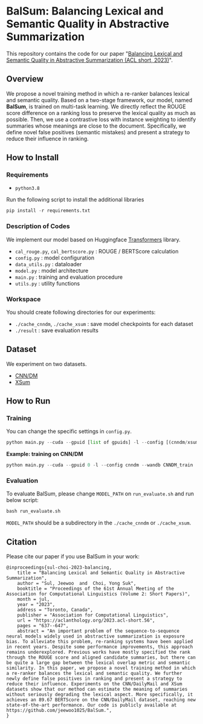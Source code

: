 # BalSum: Balancing Lexical and Semantic Quality in Abstractive Summarization
This repository contains the code for our paper "[Balancing Lexical and Semantic Quality in Abstractive Summarization (ACL short, 2023)](https://aclanthology.org/2023.acl-short.56/)". 

## Overview
We propose a novel training method in which a re-ranker balances lexical and semantic quality. Based on a two-stage framework, our model, named **BalSum**, is trained on multi-task learning. We directly reflect the ROUGE score difference on a ranking loss to preserve the lexical quality as much as possible. Then, we use a contrastive loss with instance weighting to identify summaries whose meanings are close to the document. Specifically, we define novel false positives (semantic mistakes) and present a strategy to reduce their influence in ranking.

## How to Install
### Requirements
* `python3.8`

Run the following script to install the additional libraries
```python
pip install -r requirements.txt
```

### Description of Codes
We implement our model based on Huggingface [Transformers](https://github.com/huggingface/transformers) library.
* `cal_rouge.py`, `cal_bertscore.py` : ROUGE / BERTScore calculation
* `config.py` : model configuration
* `data_utils.py` : dataloader
* `model.py` : model architecture 
* `main.py` : training and evaluation procedure
* `utils.py` : utility functions

### Workspace
You should create following directories for our experiments: 
* `./cache_cnndm`, `./cache_xsum` : save model checkpoints for each dataset
* `./result` : save evaluation results

## Dataset
We experiment on two datasets.
* [CNN/DM](https://github.com/abisee/cnn-dailymail)
* [XSum](https://github.com/EdinburghNLP/XSum)

## How to Run
### Training
You can change the specific settings in `config.py`. 
```python
python main.py --cuda --gpuid [list of gpuids] -l --config [(cnndm/xsum)] --wandb [Project Name of Wandb]
```

<b>Example: training on CNN/DM</b>
```python
python main.py --cuda --gpuid 0 -l --config cnndm --wandb CNNDM_train
```

### Evaluation
To evaluate BalSum, please change `MODEL_PATH` on `run_evaluate.sh` and run below script:
```python
bash run_evaluate.sh
```
`MODEL_PATH` should be a subdirectory in the `./cache_cnndm` or `./cache_xsum`.

## Citation
Please cite our paper if you use BalSum in your work:
```
@inproceedings{sul-choi-2023-balancing,
    title = "Balancing Lexical and Semantic Quality in Abstractive Summarization",
    author = "Sul, Jeewoo  and  Choi, Yong Suk",
    booktitle = "Proceedings of the 61st Annual Meeting of the Association for Computational Linguistics (Volume 2: Short Papers)",
    month = jul,
    year = "2023",
    address = "Toronto, Canada",
    publisher = "Association for Computational Linguistics",
    url = "https://aclanthology.org/2023.acl-short.56",
    pages = "637--647",
    abstract = "An important problem of the sequence-to-sequence neural models widely used in abstractive summarization is exposure bias. To alleviate this problem, re-ranking systems have been applied in recent years. Despite some performance improvements, this approach remains underexplored. Previous works have mostly specified the rank through the ROUGE score and aligned candidate summaries, but there can be quite a large gap between the lexical overlap metric and semantic similarity. In this paper, we propose a novel training method in which a re-ranker balances the lexical and semantic quality. We further newly define false positives in ranking and present a strategy to reduce their influence. Experiments on the CNN/DailyMail and XSum datasets show that our method can estimate the meaning of summaries without seriously degrading the lexical aspect. More specifically, it achieves an 89.67 BERTScore on the CNN/DailyMail dataset, reaching new state-of-the-art performance. Our code is publicly available at https://github.com/jeewoo1025/BalSum.",
}
```
